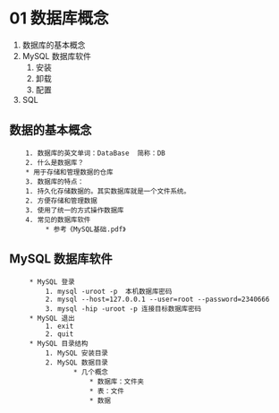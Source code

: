 # 01 数据库概念

1. 数据库的基本概念
2. MySQL 数据库软件
   1. 安装
   2. 卸载
   3. 配置
3. SQL



## 数据的基本概念

		1. 数据库的英文单词：DataBase  简称：DB
		2. 什么是数据库？
	    * 用于存储和管理数据的仓库
		3. 数据库的特点：
	    1. 持久化存储数据的。其实数据库就是一个文件系统。
	    2. 方便存储和管理数据
	    3. 使用了统一的方式操作数据库
		4. 常见的数据库软件
			 * 参考《MySQL基础.pdf》


## MySQL 数据库软件

		 * MySQL 登录
			 1. mysql -uroot -p  本机数据库密码
			 2. mysql --host=127.0.0.1 --user=root --password=2340666
			 3. mysql -hip -uroot -p 连接目标数据库密码
		 * MySQL 退出
		 	 1. exit
		 	 2. quit
		 * MySQL 目录结构
		 	 1. MySQL 安装目录
		 	 2. MySQL 数据目录
		 	 		* 几个概念
		 	 			* 数据库：文件夹
		 	 			* 表：文件
		 	 			* 数据

























